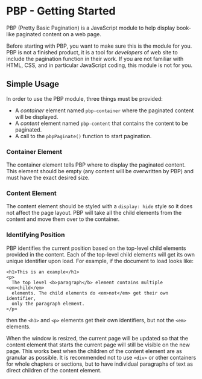 # PBP - Getting Started

PBP (Pretty Basic Pagination) is a JavaScript module to help display
book-like paginated content on a web page.

Before starting with PBP, you want to make sure this is the module for
you. PBP is not a finished product, it is a tool for _developers_ of web site
to include the pagination function in their work. If you are not familiar
with HTML, CSS, and in particular JavaScript coding, this module is not
for you.

## Simple Usage

In order to use the PBP module, three things must be provided:

- A _container_ element named `pbp-container` where the paginated
  content will be displayed.
- A _content_ element named `pbp-content` that contains the content to be
  paginated.
- A call to the `pbpPaginate()` function to start pagination.

### Container Element

The container element tells PBP where to display the paginated content. This
element should be empty (any content will be overwritten by PBP) and must have
the exact desired size.

### Content Element

The content element should be styled with a `display: hide` style so it does
not affect the page layout. PBP will take all the child elements from the
content and move them over to the container.

### Identifying Position

PBP identifies the current position based on the top-level child elements
provided in the content. Each of the top-level child elements will get
its own unique identifier upon load. For example, if the document to load
looks like:

```
<h1>This is an example</h1>
<p>
  The top level <b>paragraph</b> element contains multiple <em>child</em>
  elements. The child elements do <em>not</em> get their own identifier,
  only the paragraph element.
</p>
```

then the `<h1>` and `<p>` elements get their own identifiers, but not the
`<em>` elements.

When the window is resized, the current
page will be updated so that the content element that starts the current
page will still be visible on the new page. This works best when the
children of the content element are as granular as possible. It is recommended
not to use `<div>` or other containers for whole chapters or sections, but to
have individual paragraphs of text as direct children of the content element.
